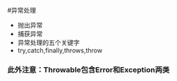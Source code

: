 #异常处理
- 抛出异常
- 捕获异常
- 异常处理的五个关键字
- try,catch,finally,throws,throw

### 此外注意：Throwable包含Error和Exception两类